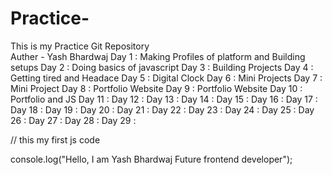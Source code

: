 # Practice-
This is my Practice Git Repository
<br>
Auther - Yash Bhardwaj
Day 1 : Making Profiles of platform and Building setups
Day 2 : Doing basics of javascript
Day 3 : Building Projects
Day 4 : Getting tired and Headace
Day 5 : Digital Clock
Day 6 : Mini Projects
Day 7 : Mini Project
Day 8 : Portfolio Website
Day 9 : Portfolio Website
Day 10 : Portfolio and JS
Day 11 : 
Day 12 : 
Day 13 : 
Day 14 : 
Day 15 : 
Day 16 : 
Day 17 :
Day 18 : 
Day 19 : 
Day 20 : 
Day 21 :
Day 22 : 
Day 23 : 
Day 24 : 
Day 25 : 
Day 26 : 
Day 27 : 
Day 28 : 
Day 29 :



// this my first js code

console.log("Hello, I am Yash Bhardwaj Future frontend developer");

